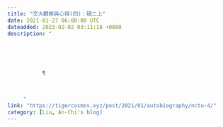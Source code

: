 ```yaml
---
title: "交大觀察與心得(四)：碩二上"
date: 2021-01-27 06:00:00 UTC
dateadded: 2023-02-02 03:11:18 +0800
description: "
    
      
      
        
        
           ¶
        
      
    
     "
link: "https://tigercosmos.xyz/post/2021/01/autobiography/nctu-4/"
category: [Liu, An-Chi's blog]
---
```

